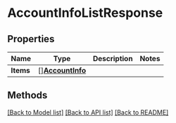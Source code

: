 # AccountInfoListResponse

## Properties

Name | Type | Description | Notes
------------ | ------------- | ------------- | -------------
**Items** | [][**AccountInfo**](AccountInfo.md) |  | 

## Methods


[[Back to Model list]](../README.md#documentation-for-models) [[Back to API list]](../README.md#documentation-for-api-endpoints) [[Back to README]](../README.md)


